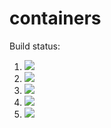 # containers

Build  status:

1. [![](https://github.com/oklipfel/containers/workflows/tests-BST/badge.svg)](https://github.com/oklipfel/containers/actions?query=workflow%3Atests-BST)
1. [![](https://github.com/oklipfel/containers/workflows/tests-BinaryTree/badge.svg)](https://github.com/oklipfel/containers/actions?query=workflow%3Atests-BinaryTree)
1. [![](https://github.com/oklipfel/containers/workflows/tests-fibonacci/badge.svg)](https://github.com/oklipfel/containers/actions?query=workflow%3Atests-fibonacci)
1. [![](https://github.com/oklipfel/containers/workflows/tests-range/badge.svg)](https://github.com/oklipfel/containers/actions?query=workflow%3Atests-range)
1. [![](https://github.com/oklipfel/containers/workflows/tests-heap/badge.svg)](https://github.com/oklipfel/containers/actions?query=workflow%3Atests-heap)


